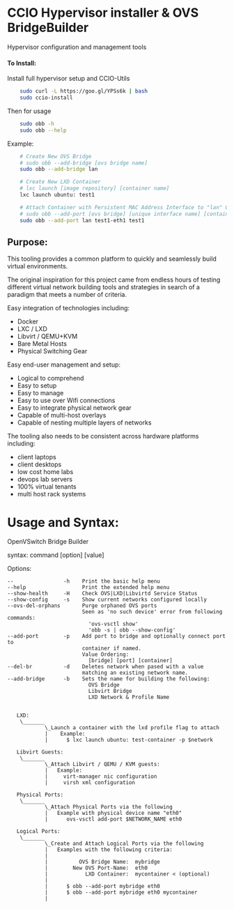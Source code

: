 CCIO Hypervisor installer & OVS BridgeBuilder
==============================================

Hypervisor configuration and management tools

#### To Install:
  Install full hypervisor setup and CCIO-Utils

````sh   
    sudo curl -L https://goo.gl/YPSs6k | bash
    sudo ccio-install                                                                                
````    

  Then for usage

````sh   
    sudo obb -h
    sudo obb --help
````    

  Example: 
````sh   
    # Create New OVS Bridge
    # sudo obb --add-bridge [ovs bridge name]
    sudo obb --add-bridge lan

    # Create New LXD Container
    # lxc launch [image repository] [container name]
    lxc launch ubuntu: test1

    # Attach Container with Persistent MAC Address Interface to "lan" OVS Bridge 
    # sudo obb --add-port [ovs bridge] [unique interface name] [container name]
    sudo obb --add-port lan test1-eth1 test1
````    

## Purpose:

This tooling provides a common platform to quickly and seamlessly build virtual environments.

The original inspiration for this project came from endless hours of testing different virtual
network building tools and strategies in search of a paradigm that meets a number of criteria.

Easy integration of technologies including:
  + Docker
  + LXC / LXD
  + Libvirt / QEMU+KVM
  + Bare Metal Hosts
  + Physical Switching Gear

Easy end-user management and setup:
  + Logical to comprehend
  + Easy to setup
  + Easy to manage
  + Easy to use over Wifi connections
  + Easy to integrate physical network gear
  + Capable of multi-host overlays
  + Capable of nesting multiple layers of networks

The tooling also needs to be consistent across hardware platforms including:
  + client laptops
  + client desktops
  + low cost home labs
  + devops lab servers
  + 100% virtual tenants
  + multi host rack systems

#  Usage and Syntax:
  OpenVSwitch Bridge Builder

  syntax: command [option] [value]

Options:

    --                -h    Print the basic help menu
    --help                  Print the extended help menu
    --show-health     -H    Check OVS|LXD|Libvirtd Service Status
    --show-config     -s    Show current networks configured locally
    --ovs-del-orphans       Purge orphaned OVS ports
                            Seen as 'no such device' error from following commands:
                              'ovs-vsctl show'
                              'obb -s | obb --show-config'
    --add-port        -p    Add port to bridge and optionally connect port to
                            container if named.
                            Value Ordering:
                              [bridge] [port] [container]
    --del-br          -d    Deletes network when pased with a value
                            matching an existing network name.
    --add-bridge      -b    Sets the name for building the following:
                              OVS Bridge
                              Libvirt Bridge
                              LXD Network & Profile Name


       LXD:
        \_______       
                \_Launch a container with the lxd profile flag to attach
                |    Example:                                               
                |      $ lxc launch ubuntu: test-container -p $network

       Libvirt Guests:
        \_______
                \_Attach Libvirt / QEMU / KVM guests:
                |   Example:
                |     virt-manager nic configuration
                |     virsh xml configuration

       Physical Ports:
        \_______
                \_Attach Physical Ports via the following
                |   Example with physical device name "eth0"
                |      ovs-vsctl add-port $NETWORK_NAME eth0

       Logical Ports:
        \_______
                \_Create and Attach Logical Ports via the following
                |   Examples with the following criteria:
                |
                |          OVS Bridge Name:  mybridge
                |        New OVS Port-Name:  eth0
                |            LXD Container:  mycontainer < (optional)
                |
                |      $ obb --add-port mybridge eth0  
                |      $ obb --add-port mybridge eth0 mycontainer
                |
